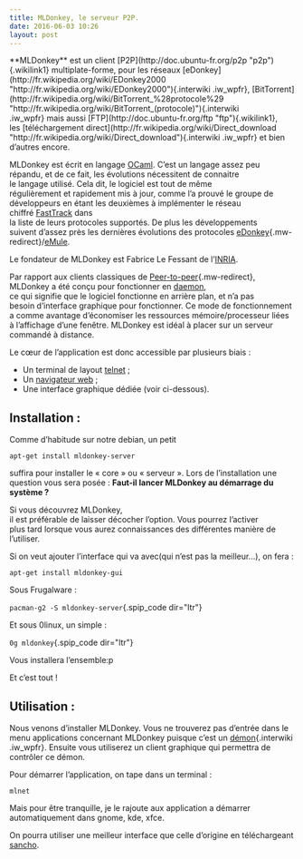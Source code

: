 ```yaml
---
title: MLDonkey, le serveur P2P.
date: 2016-06-03 10:26
layout: post
---
```


<p>
**MLDonkey** est un
client [P2P](http://doc.ubuntu-fr.org/p2p "p2p"){.wikilink1} multiplate-forme,
pour les
réseaux [eDonkey](http://fr.wikipedia.org/wiki/EDonkey2000 "http://fr.wikipedia.org/wiki/EDonkey2000"){.interwiki
.iw_wpfr}, [BitTorrent](http://fr.wikipedia.org/wiki/BitTorrent_%28protocole%29 "http://fr.wikipedia.org/wiki/BitTorrent_(protocole)"){.interwiki
.iw_wpfr} mais
aussi [FTP](http://doc.ubuntu-fr.org/ftp "ftp"){.wikilink1},
les [téléchargement
direct](http://fr.wikipedia.org/wiki/Direct_download "http://fr.wikipedia.org/wiki/Direct_download"){.interwiki
.iw_wpfr} et bien d’autres encore.  

MLDonkey est écrit en
langage [OCaml](http://fr.wikipedia.org/wiki/OCaml "OCaml"). C’est un
langage assez peu répandu, et de ce fait, les évolutions nécessitent de
connaitre  
le langage utilisé. Cela dit, le logiciel est tout de même  
régulièrement et rapidement mis à jour, comme l’a prouvé le groupe de
développeurs en étant les deuxièmes à implémenter le réseau
chiffré [FastTrack](http://fr.wikipedia.org/wiki/FastTrack "FastTrack") dans  
la liste de leurs protocoles supportés. De plus les développements  
suivent d’assez près les dernières évolutions des
protocoles [eDonkey](http://fr.wikipedia.org/wiki/EDonkey "EDonkey"){.mw-redirect}/[eMule](http://fr.wikipedia.org/wiki/EMule "EMule").

Le fondateur de MLDonkey est Fabrice Le Fessant de
l’[INRIA](http://fr.wikipedia.org/wiki/Institut_national_de_recherche_en_informatique_et_en_automatique "Institut national de recherche en informatique et en automatique").  

Par rapport aux clients classiques
de [Peer-to-peer](http://fr.wikipedia.org/wiki/Peer-to-peer "Peer-to-peer"){.mw-redirect},
MLDonkey a été conçu pour fonctionner
en [daemon](http://fr.wikipedia.org/wiki/Daemon_%28informatique%29 "Daemon (informatique)"),  
ce qui signifie que le logiciel fonctionne en arrière plan, et n’a pas  
besoin d’interface graphique pour fonctionner. Ce mode de
fonctionnement  
a comme avantage d’économiser les ressources mémoire/processeur liées à
l’affichage d’une fenêtre. MLDonkey est idéal à placer sur un serveur
commandé à distance.  

Le cœur de l’application est donc accessible par plusieurs biais :

-   Un terminal de
    layout [telnet](http://fr.wikipedia.org/wiki/Telnet "Telnet") ;
-   Un [navigateur
    web](http://fr.wikipedia.org/wiki/Navigateur_web "Navigateur web") ;
-   Une interface graphique dédiée (voir ci-dessous).

Installation :
--------------

Comme d’habitude sur notre debian, un petit

    apt-get install mldonkey-server

suffira pour installer le « core » ou « serveur ». Lors de
l’installation une question vous sera posée : **Faut-il lancer MLDonkey
au démarrage du système ?**

Si vous découvrez MLDonkey,  
il est préférable de laisser décocher l’option. Vous pourrez l’activer  
plus tard lorsque vous aurez connaissances des différentes manière de  
l’utiliser.

Si on veut ajouter l’interface qui va avec(qui n’est pas la
meilleur...), on fera :

    apt-get install mldonkey-gui

Sous Frugalware :

`pacman-g2 -S mldonkey-server`{.spip_code dir="ltr"}

Et sous 0linux, un simple :

`0g mldonkey`{.spip_code dir="ltr"}

Vous installera l’ensemble:p

Et c’est tout ! 

Utilisation :
-------------

Nous venons d’installer MLDonkey. Vous ne trouverez pas d’entrée dans le
menu applications concernant MLDonkey puisque c’est
un [démon](http://fr.wikipedia.org/wiki/Disk_and_execution_monitor "http://fr.wikipedia.org/wiki/Disk_and_execution_monitor"){.interwiki
.iw_wpfr}. Ensuite vous utiliserez un client graphique qui permettra de
contrôler ce démon.

Pour démarrer l’application, on tape dans un terminal :

    mlnet

Mais pour être tranquille, je le rajoute aux application a démarrer
automatiquement dans gnome, kde, xfce.

On pourra utiliser une meilleur interface que celle d’origine en
téléchargeant [sancho](http://sancho.awardspace.com/).

<p>
</p>

